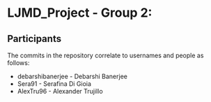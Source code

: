 # LJMD_Project - Group 2:

## Participants

The commits in the repository correlate to usernames and people as follows:

- debarshibanerjee - Debarshi Banerjee
- Sera91 - Serafina Di Gioia
- AlexTru96  - Alexander Trujillo

